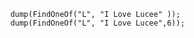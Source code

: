 
```luceescript+trycf
	dump(FindOneOf("L", "I Love Lucee" ));
  	dump(FindOneOf("L", "I Love Lucee",6));
```